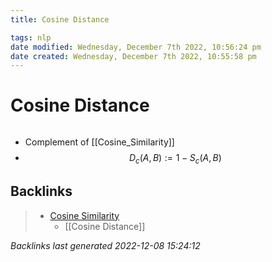 ```yaml
---
title: Cosine Distance

tags: nlp
date modified: Wednesday, December 7th 2022, 10:56:24 pm
date created: Wednesday, December 7th 2022, 10:55:58 pm
---
```


# Cosine Distance
```toc
```
- Complement of [[Cosine_Similarity]]
- $$D_{c}(A,B) := 1- S_{c}(A,B)$$

## Backlinks

> - [Cosine Similarity](Cosine_Similarity.md)
>   - [[Cosine Distance]]

_Backlinks last generated 2022-12-08 15:24:12_
